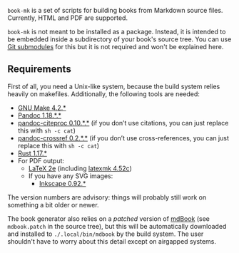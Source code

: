 `book-mk` is a set of scripts for building books from Markdown source files.  Currently, HTML and PDF are supported.

`book-mk` is not meant to be installed as a package.  Instead, it is intended to be embedded inside a subdirectory of your book's source tree.  You can use [Git submodules](https://git-scm.com/book/en/v2/Git-Tools-Submodules) for this but it is not required and won't be explained here.

## Requirements

First of all, you need a Unix-like system, because the build system relies heavily on makefiles.  Additionally, the following tools are needed:

  - [GNU Make 4.2.\*](https://www.gnu.org/software/make)
  - [Pandoc 1.18.\*.\*](https://pandoc.org)
  - [pandoc-citeproc 0.10.\*.\*](https://github.com/jgm/pandoc-citeproc) (if you don’t use citations, you can just replace this with `sh -c cat`)
  - [pandoc-crossref 0.2.\*.\*](https://github.com/lierdakil/pandoc-crossref) (if you don’t use cross-references, you can just replace this with `sh -c cat`)
  - [Rust 1.17.\*](https://www.rust-lang.org)
  - For PDF output:
      - [LaTeX 2e](https://www.latex-project.org)
        (including [latexmk 4.52c](https://www.ctan.org/pkg/latexmk))
      - If you have any SVG images:
          - [Inkscape 0.92.\*](https://inkscape.org/en/)

The version numbers are advisory: things will probably still work on something a bit older or newer.

The book generator also relies on a *patched* version of [mdBook](https://github.com/azerupi/mdBook) (see `mdbook.patch` in the source tree), but this will be automatically downloaded and installed to `./.local/bin/mdbook` by the build system.  The user shouldn't have to worry about this detail except on airgapped systems.
